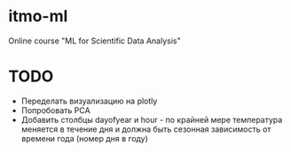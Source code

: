 # itmo-ml
Online course "ML for Scientific Data Analysis"
# TODO
* Переделать визуализацию на plotly
* Попробовать PCA
* Добавить столбцы dayofyear и hour - по крайней мере температура меняется в течение дня и должна быть сезонная зависимость от времени года (номер дня в году) 

